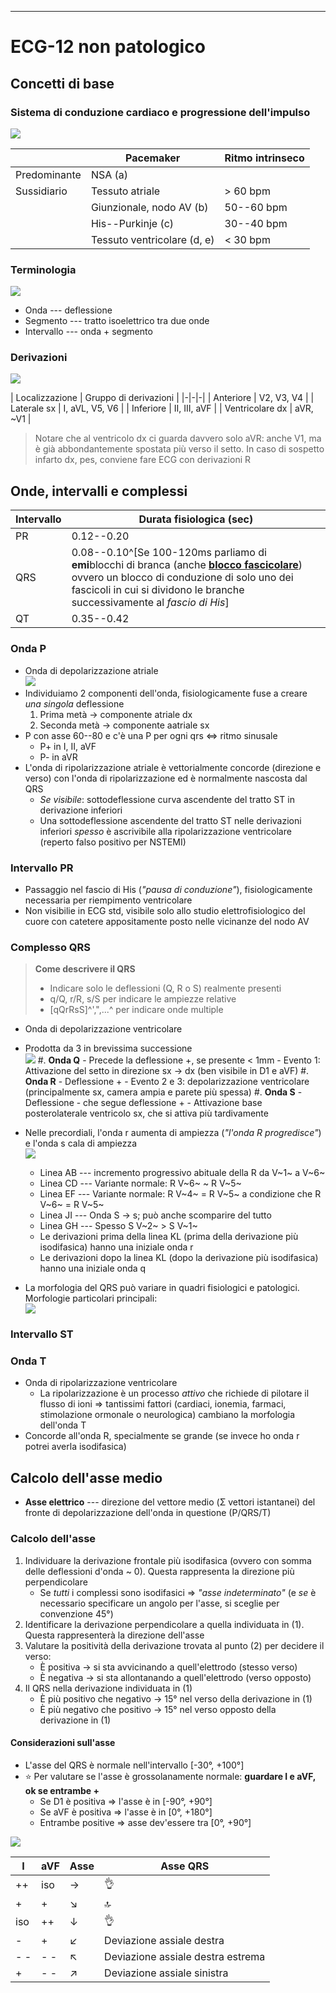 * * * *

<!-- Wed Mar 16 18:08:22 CET 2022 --> 

# ECG-12 non patologico

## Concetti di base

### Sistema di conduzione cardiaco e progressione dell'impulso

![](img/sistema-di-conduzione.png)  

|| Pacemaker | Ritmo intrinseco |
|-|-|-|
| Predominante | NSA (a) | |
|Sussidiario | Tessuto atriale | > 60 bpm |
||Giunzionale, nodo AV (b) | 50--60 bpm |
||His--Purkinje (c) | 30--40 bpm |
|| Tessuto ventricolare (d, e)| < 30 bpm |

### Terminologia

![](img/ecg.png)

- Onda --- deflessione
- Segmento --- tratto isoelettrico tra due onde
- Intervallo --- onda + segmento

### Derivazioni

![](img/angoli-derivazioni.png)

| Localizzazione | Gruppo di derivazioni |
|-|-|-|
| Anteriore | V2, V3, V4 |
| Laterale sx | I, aVL, V5, V6 |
| Inferiore | II, III, aVF |
| Ventricolare dx | aVR, ~V1 |

> Notare che al ventricolo dx ci guarda davvero solo aVR: anche V1, ma è già abbondantemente spostata più verso il setto. In caso di sospetto infarto dx, pes, conviene fare ECG con derivazioni R

## Onde, intervalli e complessi

| Intervallo | Durata fisiologica (sec)|
|-|-|
| PR | 0.12--0.20|
| QRS | 0.08--0.10^[Se 100-120ms parliamo di **emi**blocchi di branca (anche [__blocco fascicolare__](https://www.msdmanuals.com/it/professionale/disturbi-dell-apparato-cardiovascolare/aritmie-e-disturbi-della-conduzione/blocco-di-branca-e-blocco-fascicolare?query=Blocco%20di%20branca)) ovvero un blocco di conduzione di solo uno dei fascicoli in cui si dividono le branche successivamente al _fascio di His_] |
| QT | 0.35--0.42|

### Onda P
- Onda di depolarizzazione atriale  
![](img/p-normale.png)
- Individuiamo 2 componenti dell'onda, fisiologicamente fuse a creare _una singola_ deflessione
	1. Prima metà → componente atriale dx
	2. Seconda metà → componente aatriale sx
- P con asse 60--80 e c'è una P per ogni qrs ⇔ ritmo sinusale
	- P+ in I, II, aVF
	- P- in aVR
- L'onda di ripolarizzazione atriale è vettorialmente concorde (direzione e verso) con l'onda di ripolarizzazione ed è normalmente nascosta dal QRS
	- _Se visibile_: sottodeflessione curva ascendente del tratto ST in derivazione inferiori
	- Una sottodeflessione ascendente del tratto ST nelle derivazioni inferiori _spesso_ è ascrivibile alla ripolarizzazione ventricolare (reperto falso positivo per NSTEMI)

### Intervallo PR
- Passaggio nel fascio di His (_"pausa di conduzione"_), fisiologicamente necessaria per riempimento ventricolare
- Non visibilie in ECG std, visibile solo allo studio elettrofisiologico del cuore con catetere appositamente posto nelle vicinanze del nodo AV

### Complesso QRS

> __Come descrivere il QRS__
>
>- Indicare solo le deflessioni (Q, R o S) realmente presenti
>- q/Q, r/R, s/S per indicare le ampiezze relative
>- [qQrRsS]^',",...^ per indicare onde multiple

- Onda di depolarizzazione ventricolare
- Prodotta da 3 in brevissima successione  
![](img/3-eventi-depolarizzazione-ventricolare.png)
	#. __Onda Q__
		- Precede la deflessione +, se presente < 1mm
		- Evento 1: Attivazione del setto in direzione sx → dx (ben visibile in D1 e aVF)
	#. __Onda R__
		- Deflessione +
		- Evento 2 e 3: depolarizzazione ventricolare (principalmente sx, camera ampia e parete più spessa)
	#. __Onda S__
		- Deflessione - che segue deflessione +
		- Attivazione base posterolaterale ventricolo sx, che si attiva più tardivamente

- Nelle precordiali, l'onda r aumenta di ampiezza (_"l'onda R progredisce"_) e l'onda s cala di ampiezza  
![](img/progressione-della-R.png)
	- Linea AB --- incremento progressivo abituale della R da V~1~ a V~6~
	- Linea CD --- Variante normale: R V~6~ ~ R V~5~
	- Linea EF --- Variante normale: R V~4~ = R V~5~ a condizione che R V~6~ = R V~5~
	- Linea JI --- Onda S → s; può anche scomparire del tutto
	- Linea GH ---  Spesso S V~2~ > S V~1~
	- Le derivazioni prima della linea KL (prima della derivazione più isodifasica) hanno una iniziale onda r
	- Le derivazioni dopo la linea KL (dopo la derivazione più isodifasica) hanno una iniziale onda q
- La morfologia del QRS può variare in quadri fisiologici e patologici. Morfologie particolari principali:  
![](img/qrs-casi-particolari.png)


### Intervallo ST

### Onda T
- Onda di ripolarizzazione ventricolare
	- La ripolarizzazione è un processo _attivo_ che richiede di pilotare il flusso di ioni ⇒ tantissimi fattori (cardiaci, ionemia, farmaci, stimolazione ormonale o neurologica) cambiano la morfologia dell'onda T
- Concorde all'onda R, specialmente se grande (se invece ho onda r potrei averla isodifasica)

## Calcolo dell'asse medio
- __Asse elettrico__ --- direzione del vettore medio (Σ vettori istantanei) del fronte di depolarizzazione dell'onda in questione (P/QRS/T)

### Calcolo dell'asse
1. Individuare la derivazione frontale più isodifasica (ovvero con somma delle deflessioni d'onda ~ 0). Questa rappresenta la direzione più perpendicolare
	- Se _tutti_ i complessi sono isodifasici ⇒ _"asse indeterminato"_ (e _se_ è necessario specificare un angolo per l'asse, si sceglie per convenzione 45°)
2. Identificare la derivazione perpendicolare a quella individuata in (1). Questa rappresenterà la direzione dell'asse
3. Valutare la positività della derivazione trovata al punto (2) per decidere il verso:
	- È positiva → si sta avvicinando a quell'elettrodo (stesso verso)
	- È negativa → si sta allontanando a quell'elettrodo (verso opposto)
4. Il QRS nella derivazione individuata in (1)
	- È più positivo che negativo → 15° nel verso della derivazione in (1)
	- È più negativo che positivo → 15° nel verso opposto della derivazione in (1)

#### Considerazioni sull'asse
- L'asse del QRS è normale nell'intervallo [-30°, +100°]  
- ⭐️ Per valutare se l'asse è grossolanamente normale: __guardare I e aVF, ok se entrambe +__
	- Se D1 è positiva  ⇒ l'asse è in [-90°, +90°]
	- Se aVF è positiva ⇒ l'asse è in [0°, +180°]
	- Entrambe positive ⇒ asse dev'essere tra [0°, +90°]

![](img/asse-qrs.png)  

| I   | aVF | Asse | Asse QRS                          |
|-----|-----|------|-----------------------------------|
| ++  | iso | →    | 👌                                |
| +   | +   | ↘    | 🔝                                |
| iso | ++  | ↓    | 👌                                |
| -   | +   | ↙    | Deviazione assiale destra         |
| - -  | - -  | ↖    | Deviazione assiale destra estrema |
| +   | - -  | ↗    | Deviazione assiale sinistra       |
